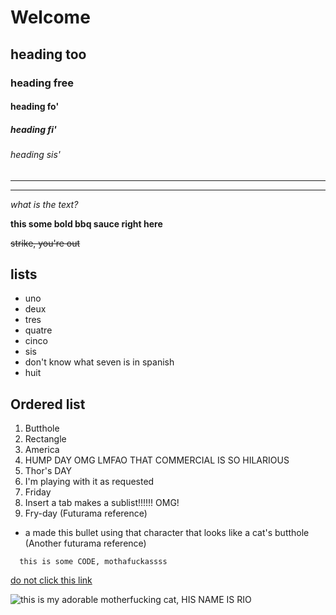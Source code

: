 # Welcome
## heading too
### heading free
#### heading fo'
##### heading fi'
###### heading sis'
***
___
*what is the text?*

**this some bold bbq sauce right here**

~~strike, you're out~~

## lists

* uno
* deux
* tres
* quatre
* cinco
* sis
* don't know what seven is in spanish
* huit

## Ordered list

1. Butthole
2. Rectangle
  3. America
4. HUMP DAY OMG LMFAO THAT COMMERCIAL IS SO HILARIOUS
5. Thor's DAY
  1. I'm playing with it as requested
6. Friday
  1. Insert a tab makes a sublist!!!!!! OMG!
7. Fry-day (Futurama reference)
  * a made this bullet using that character that looks like a cat's butthole (Another futurama reference)

```
  this is some CODE, mothafuckassss

  ```

  [do not click this link](http://reddit.com)

  ![this is my adorable motherfucking cat, HIS NAME IS RIO](mybaby.jpg)
